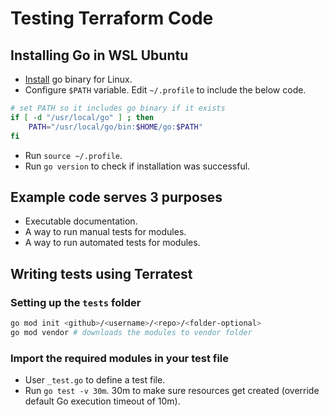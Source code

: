 # Testing Terraform Code

## Installing Go in WSL Ubuntu
+ [Install](https://golang.org/doc/install) go binary for Linux.
+ Configure `$PATH` variable. Edit `~/.profile` to include the below code.
```bash
# set PATH so it includes go binary if it exists
if [ -d "/usr/local/go" ] ; then
    PATH="/usr/local/go/bin:$HOME/go:$PATH"
fi
```
+ Run `source ~/.profile`.
+ Run `go version` to check if installation was successful.

## Example code serves 3 purposes
+ Executable documentation.
+ A way to run manual tests for modules.
+ A way to run automated tests for modules.

## Writing tests using Terratest
### Setting up the `tests` folder
```bash
go mod init <github>/<username>/<repo>/<folder-optional>
go mod vendor # downloads the modules to vendor folder
```

### Import the required modules in your test file
+ User `_test.go` to define a test file.
+ Run `go test -v 30m`. 30m to make sure resources get created (override default Go execution timeout of 10m).